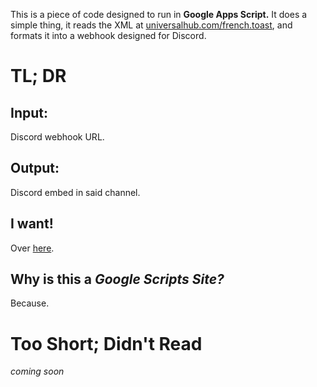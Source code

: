 This is a piece of code designed to run in **Google Apps Script.** It does a simple thing, it reads the XML at [universalhub.com/french.toast](https://universalhub.com/french-toast "A Bostonian light news site"), and formats it into a webhook designed for Discord.
# TL; DR
## Input:
Discord webhook URL.
## Output:
Discord embed in said channel.
## I want!
Over [here](https://script.google.com/macros/s/AKfycbz6dSddu58ukBP5jdpVd7AD8mfhwOWhGPbW6WRip0qH7ewV7KQIp8CKDg/exec).
## Why is this a *Google Scripts Site?*
Because.
# Too Short; Didn't Read
*coming soon*
